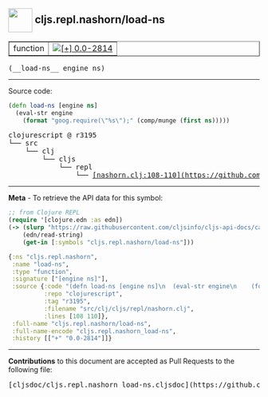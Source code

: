 ## <img width="48px" valign="middle" src="http://i.imgur.com/Hi20huC.png"> cljs.repl.nashorn/load-ns

 <table border="1">
<tr>

<td>function</td>
<td><a href="https://github.com/cljsinfo/cljs-api-docs/tree/0.0-2814"><img valign="middle" alt="[+] 0.0-2814" src="https://img.shields.io/badge/+-0.0--2814-lightgrey.svg"></a> </td>
</tr>
</table>

 <samp>
(__load-ns__ engine ns)<br>
</samp>

---





Source code:

```clj
(defn load-ns [engine ns]
  (eval-str engine
    (format "goog.require(\"%s\");" (comp/munge (first ns)))))
```

 <pre>
clojurescript @ r3195
└── src
    └── clj
        └── cljs
            └── repl
                └── <ins>[nashorn.clj:108-110](https://github.com/clojure/clojurescript/blob/r3195/src/clj/cljs/repl/nashorn.clj#L108-L110)</ins>
</pre>


---

__Meta__ - To retrieve the API data for this symbol:

```clj
;; from Clojure REPL
(require '[clojure.edn :as edn])
(-> (slurp "https://raw.githubusercontent.com/cljsinfo/cljs-api-docs/catalog/cljs-api.edn")
    (edn/read-string)
    (get-in [:symbols "cljs.repl.nashorn/load-ns"]))
```

```clj
{:ns "cljs.repl.nashorn",
 :name "load-ns",
 :type "function",
 :signature ["[engine ns]"],
 :source {:code "(defn load-ns [engine ns]\n  (eval-str engine\n    (format \"goog.require(\\\"%s\\\");\" (comp/munge (first ns)))))",
          :repo "clojurescript",
          :tag "r3195",
          :filename "src/clj/cljs/repl/nashorn.clj",
          :lines [108 110]},
 :full-name "cljs.repl.nashorn/load-ns",
 :full-name-encode "cljs.repl.nashorn_load-ns",
 :history [["+" "0.0-2814"]]}

```

---

__Contributions__ to this document are accepted as Pull Requests to the following file:

 <pre>
[cljsdoc/cljs.repl.nashorn_load-ns.cljsdoc](https://github.com/cljsinfo/cljs-api-docs/blob/master/cljsdoc/cljs.repl.nashorn_load-ns.cljsdoc)
</pre>

